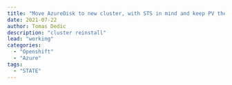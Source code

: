 ```yaml
---
title: "Move AzureDisk to new cluster, with STS in mind and keep PV the same"
date: 2021-07-22 
author: Tomas Dedic
description: "cluster reinstall"
lead: "working"
categories:
  - "Openshift"
  - "Azure"
tags:
  - "STATE"
---
```

